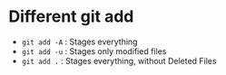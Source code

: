 # Different git add

* `git add -A` : Stages everything
* `git add -u` : Stages only modified files
* `git add .` : Stages everything, without Deleted Files
